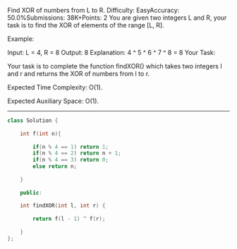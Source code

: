 Find XOR of numbers from L to R.
Difficulty: EasyAccuracy: 50.0%Submissions: 38K+Points: 2
You are given two integers L and R, your task is to find the XOR of elements of the range [L, R].

Example:

Input: 
L = 4, R = 8 
Output:
8 
Explanation:
4 ^ 5 ^ 6 ^ 7 ^ 8 = 8
Your Task:

Your task is to complete the function findXOR() which takes two integers l and r and returns the XOR of numbers from l to r.

Expected Time Complexity: O(1).

Expected Auxiliary Space: O(1).

---
```cpp
class Solution {
    
    int f(int n){
        
        if(n % 4 == 1) return 1;
        if(n % 4 == 2) return n + 1;
        if(n % 4 == 3) return 0;
        else return n;
        
    }
    
    public:
    
    int findXOR(int l, int r) {
        
        return f(l - 1) ^ f(r);
        
    }
};
```

